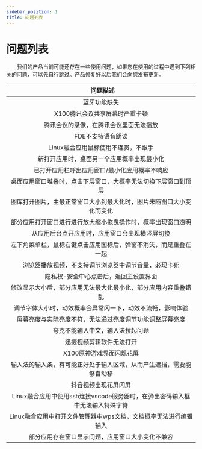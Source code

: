 ```yaml
---
sidebar_position: 1
title: 问题列表
---
```


# 问题列表

&emsp;&emsp;我们的产品当前可能还存在一些使用问题，如果您在使用的过程中遇到下列相关的问题，可以先自行跳过。产品修复好以后我们会向您发布更新。

|   问题描述 | 
| :----: | 
|蓝牙功能缺失|
|X100腾讯会议共享屏幕时严重卡顿|
|腾讯会议的录像，在腾讯会议里面无法播放|
|FDE不支持语音朗读|
|Linux融合应用鼠标使用不连贯，不跟手|	
|新打开应用时，桌面另一个应用概率出现最小化|
|已打开应用栏呼出应用窗口/最小化应用概率不响应|
|桌面应用窗口堆叠时，点击下层窗口，大概率无法切换下层窗口到顶层|
|图库打开图片，由最正常窗口大小到最大化时，图片未随窗口大小变化而变化|
|部分应用打开窗口进行进行放大缩小拖曳操作时，概率出现窗口透明|
|从应用后台点开应用时，应用窗口会出现横竖屏切换|
|左下角菜单栏，鼠标右键点击应用图标后，弹窗不消失，而是重叠在一起|
|浏览器播放视频，不支持调节浏览器中调节音量，必现卡死|
|隐私权-安全中心点击后，退回主设置界面|		
|修改显示大小后，部分应用无法最大化最小化，部分应用内容重叠错乱|
|调节字体大小时，动效概率会异常闪一下，动效不流畅，影响体验|
|屏幕亮度与实际亮度不符，无法通过亮度调节功能调整屏幕亮度|		
|夸克不能输入中文，输入法拉起问题|
|迅捷视频剪辑软件无法打开|
|X100原神游戏界面闪烁花屏|
|输入法的输入条，有可能正好处于输入区域，从而产生遮挡，需要能够自动移|
|抖音视频出现花屏闪屏|
|Linux融合应用中使用ssh连接vscode服务器时，在弹出密码输入框中无法输入特殊字符|
|Linux融合应用中打开文件管理器中wps文档，文档概率无法进行编辑输入|
|部分应用存在窗口显示问题，应用窗口大小变化不兼容|